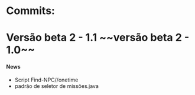 <h1>Commits:<h1>
Versão beta 2 - 1.1 ~~versão beta 2 - 1.0~~

<h4>News</h4>

<ul>
    <li>Script Find-NPC//onetime</li>
    <li>padrão de seletor de missões.java</li>
</ul>




